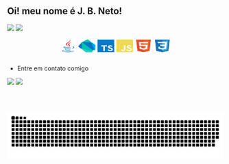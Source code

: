 ## Oi! meu nome é J. B. Neto!
<div>
  <a href="https://github.com/NetoSK9">
  <img height="180em" 
       src="https://github-readme-stats.vercel.app/api?username=NetoSK9&title_color=00ffff150&show_icons=true&icon_color=2fff170&theme=gotham&include_all_commits=true&count_private=true"/></a>
  <img height="180em" src="https://github-readme-stats.vercel.app/api/top-langs/?username=NetoSK9&layout=compact&langs_count=8&theme=gotham&title_color=00ffff150"/>
</div>
  
<div style="display: inline_block" align="center"><br>
  <img align="center" alt="Neto-Java" height="30" width="40" src="https://raw.githubusercontent.com/devicons/devicon/master/icons/java/java-original.svg">
  <img align="center" alt="Neto-Java" height="30" width="40" src="https://raw.githubusercontent.com/devicons/devicon/master/icons/dart/dart-original.svg">
  <img align="center" alt="Neto-Ts" height="30" width="40" src="https://raw.githubusercontent.com/devicons/devicon/master/icons/typescript/typescript-plain.svg">
  <img align="center" alt="Neto-Js" height="30" width="40" src="https://raw.githubusercontent.com/devicons/devicon/master/icons/javascript/javascript-plain.svg">
  <img align="center" alt="Neto-HTML" height="30" width="40" src="https://raw.githubusercontent.com/devicons/devicon/master/icons/html5/html5-original.svg">
  <img align="center" alt="Neto-CSS" height="30" width="40" src="https://raw.githubusercontent.com/devicons/devicon/master/icons/css3/css3-original.svg"> 
</div>
  
  ##
  
- Entre em contato comigo  
<div style="display: inline_block">
  <a href = "mailto:netobatista090@gmail.com"><img src="https://cdn3.iconfinder.com/data/icons/brands-applications/512/gmail_A-128.png" target="_blank"></a>
  <a href="https://www.linkedin.com/in/neto-batista-163263211/" target="_blank"><img src="https://cdn3.iconfinder.com/data/icons/brands-applications/512/LinkedIN_B-128.png" target="_blank"></a>
</div>
  
  ##
  
<br/>
  
<div style="display: inline_block">
  
  ![Snake animation](https://github.com/NetoSK9/NetoSK9/blob/output/github-contribution-grid-snake.svg)
  
</div>

